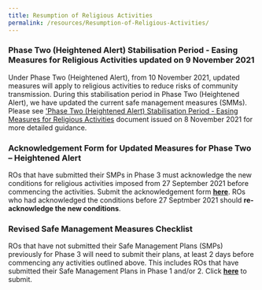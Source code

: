 ```yaml
---
title: Resumption of Religious Activities
permalink: /resources/Resumption-of-Religious-Activities/
---
```

### Phase Two (Heightened Alert) Stabilisation Period - Easing Measures for Religious Activities updated on 9 November 2021

Under Phase Two (Heightened Alert), from 10 November 2021, updated measures will apply to religious activities to reduce risks of community transmission.  During this stabilisation period in Phase Two (Heightened Alert), we have updated the current safe management measures (SMMs). Please see ['Phase Two (Heightened Alert) Stabilisation Period - Easing Measures for Religious Activities](/files/PhaseTwoTMRA_10Nov2021_FINAL.pdf) document issued on 8 November 2021 for more detailed guidance. 

### Acknowledgement Form for Updated Measures for Phase Two – Heightened Alert

ROs that have submitted their SMPs in Phase 3 must acknowledge the new conditions for religious activities imposed from 27 September 2021 before commencing the activities. Submit the acknowledgement form **[here](https://go.gov.sg/AckFormTOP2HA)**. ROs who had acknowledged the conditions before 27 Septmber 2021 should **re-acknowledge the new conditions**.

### Revised Safe Management Measures Checklist 

ROs that have not submitted their Safe Management Plans (SMPs) previously for Phase 3 will need to submit their plans, at least 2 days before commencing any activities outlined above. This includes ROs that have submitted their Safe Management Plans in Phase 1 and/or 2. Click **[here](https://go.gov.sg/phase3smpha)** to submit.